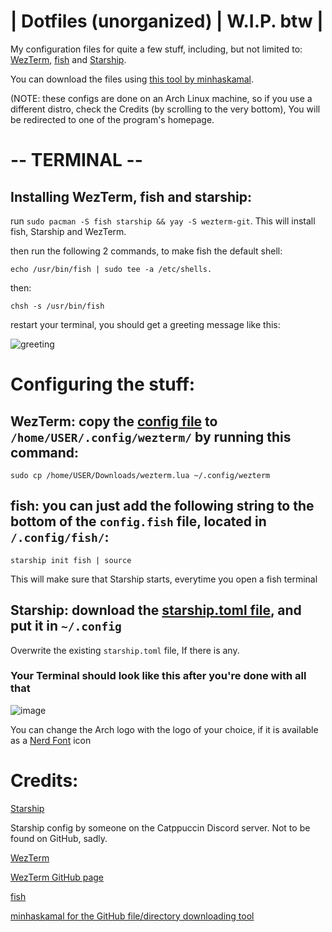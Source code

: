 # | Dotfiles (unorganized) | W.I.P. btw |

My configuration files for quite a few stuff, including, but not limited to: [WezTerm](https://github.com/wez/wezterm), [fish](https://fishshell.com) and [Starship](https://starship.rs/).

You can download the files using [this tool by minhaskamal](https://minhaskamal.github.io/DownGit/).




(NOTE: these configs are done on an Arch Linux machine, so if you use a different distro, check the Credits (by scrolling to the very bottom), You will be redirected to one of the program's homepage.

# -- TERMINAL --
## Installing WezTerm, fish and starship:

run `sudo pacman -S fish starship && yay -S wezterm-git`. This will install fish, Starship and WezTerm.

then run the following 2 commands, to make fish the default shell:

`echo /usr/bin/fish | sudo tee -a /etc/shells.`

then:

`chsh -s /usr/bin/fish`

restart your terminal, you should get a greeting message like this:

![greeting](https://user-images.githubusercontent.com/86793541/230217834-e80441af-f958-4ccc-b100-91bd2b5b0aa1.png)

# Configuring the stuff:

## WezTerm: copy the [config file](https://github.com/C7DE/arch-linux-dotfiles/blob/main/wezterm/wezterm.lua) to `/home/USER/.config/wezterm/` by running this command:

`sudo cp /home/USER/Downloads/wezterm.lua ~/.config/wezterm`

## fish: you can just add the following string to the bottom of the `config.fish` file, located in `/.config/fish/`:

`starship init fish | source`

This will make sure that Starship starts, everytime you open a fish terminal

## Starship: download the [starship.toml file](https://github.com/C7DE/arch-linux-dotfiles/blob/main/starship.toml), and put it in `~/.config`

Overwrite the existing `starship.toml` file, If there is any.

### Your Terminal should look like this after you're done with all that

![image](https://user-images.githubusercontent.com/86793541/230220382-67da92d9-fa16-4a65-b09d-6a2d46055938.png)

You can change the Arch logo with the logo of your choice, if it is available as a [Nerd Font](https://www.nerdfonts.com/) icon

# Credits:
[Starship](https://starship.rs/)

Starship config by someone on the Catppuccin Discord server. Not to be found on GitHub, sadly.

[WezTerm](wezfurlong.org/wezterm/)

[WezTerm GitHub page](https://github.com/wez/wezterm/)

[fish](https://fishshell.com/)

[minhaskamal for the GitHub file/directory downloading tool](https://minhaskamal.github.io/DownGit/)

